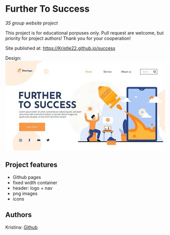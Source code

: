 # Further To Success

_35 group website project_

This project is for educational porpuses only. Pull request are welcome, but priority for project authors! Thank you for your cooperation!

Site published at: https://Kristle22.github.io/success

Design: ![Success](./success-project.png)

## Project features

-   Github pages
-   fixed width container
-   header: logo + nav
-   png images
-   icons

## Authors

Kristina: [Github](https://github.com/Kristle22)